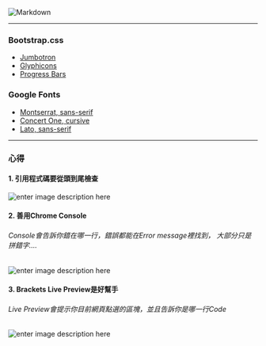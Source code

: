 ![Markdown](https://github.com/swlincode/r-d/blob/master/img/logow.png)
 * * *
### Bootstrap.css
 * [Jumbotron][1]
 * [Glyphicons][2]
 * [Progress Bars][3]
   
  [1]: https://www.w3schools.com/bootstrap/bootstrap_jumbotron_header.asp
  [2]: http://getbootstrap.com/components/
  [3]: https://www.w3schools.com/bootstrap/bootstrap_progressbars.asp

### Google Fonts
   - [Montserrat, sans-serif][1]
   - [Concert One, cursive][2]
   - [Lato, sans-serif][3]
   
  [1]: https://fonts.google.com/specimen/Montserrat
  [2]: https://fonts.google.com/specimen/Concert+One
  [3]: https://fonts.google.com/specimen/Lato
  * * *
### 心得
#### 1. 引用程式碼要從頭到尾檢查

![enter image description here](https://github.com/swlincode/r-d/blob/master/img/md1.png)

#### 2. 善用Chrome Console
###### Console會告訴你錯在哪一行，錯誤都能在Error message裡找到， 大部分只是拼錯字....

![enter image description here](https://github.com/swlincode/r-d/blob/master/img/md2.png)

#### 3. Brackets Live Preview是好幫手
###### Live Preview會提示你目前網頁點選的區塊，並且告訴你是哪一行Code

![enter image description here](https://github.com/swlincode/r-d/blob/master/img/md3.png)
